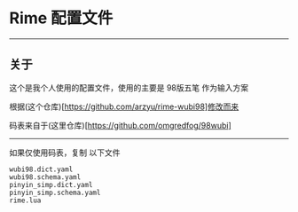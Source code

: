# Rime 配置文件

---

## 关于

这个是我个人使用的配置文件，使用的主要是 98版五笔 作为输入方案

根据(这个仓库)[https://github.com/arzyu/rime-wubi98]修改而来

码表来自于(这里仓库)[https://github.com/omgredfog/98wubi]

---

如果仅使用码表，复制 以下文件

```
wubi98.dict.yaml
wubi98.schema.yaml
pinyin_simp.dict.yaml
pinyin_simp.schema.yaml
rime.lua
```
